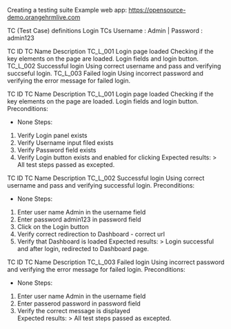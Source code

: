 Creating a testing suite
Example web app: https://opensource-demo.orangehrmlive.com

TC (Test Case) definitions
Login TCs
Username : Admin | Password : admin123

TC ID	          TC Name	                           Description
TC_L_001	  Login page loaded	  Checking if the key elements on the page are loaded. Login fields and login button.
TC_L_002	  Successful login	  Using correct username and pass and verifying succseful login.
TC_L_003	  Failed login	      Using incorrect password and verifying the error message for failed login.

TC ID	          TC Name	                           Description
TC_L_001	Login page loaded	Checking if the key elements on the page are loaded. Login fields and login button.
Preconditions:
  - None
Steps:
  1. Verify Login panel exists 
  2. Verify Username input filed exists 
  3. Verify Password field exists 
  4. Verify Login button exists and enabled for clicking 
Expected results: >
    All test steps passed as excepted. 

TC ID	        TC Name	                               Description
TC_L_002	Successful login	Using correct username and pass and verifying successful login.
Preconditions:
  - None
Steps:
  1. Enter user name Admin in the username field
  2. Enter password admin123 in password field 
  3. Click on the Login button 
  4. Verify correct redirection to Dashboard - correct url 
  5. Verify that Dashboard is loaded 
Expected results: >
    Login successful and after login, redirected to Dashboard page. 

TC ID	       TC Name	                              Description
TC_L_003	Failed login	Using incorrect password and verifying the error message for failed login.
Preconditions:
  - None
Steps:
  1. Enter user name Admin in the username field
  2. Enter passerod password in password field 
  3. Verify the correct message is displayed  
Expected results: >
    All test steps passed as excepted. 